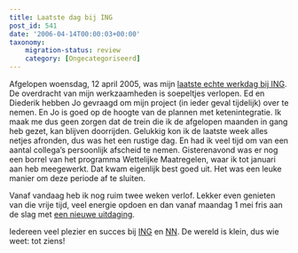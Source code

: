 ```yaml
---
title: Laatste dag bij ING
post_id: 541
date: '2006-04-14T00:00:03+00:00'
taxonomy:
    migration-status: review
    category: [Ongecategoriseerd]
---
```

Afgelopen woensdag, 12 april 2005, was mijn [laatste echte werkdag bij ING](/2006/03/21/uit-de-kast/). De overdracht van mijn werkzaamheden is soepeltjes verlopen. Ed en Diederik hebben Jo gevraagd om mijn project (in ieder geval tijdelijk) over te nemen. En Jo is goed op de hoogte van de plannen met ketenintegratie. Ik maak me dus geen zorgen dat de trein die ik de afgelopen maanden in gang heb gezet, kan blijven doorrijden. Gelukkig kon ik de laatste week alles netjes afronden, dus was het een rustige dag. En had ik veel tijd om van een aantal collega’s persoonlijk afscheid te nemen. Gisterenavond was er nog een borrel van het programma Wettelijke Maatregelen, waar ik tot januari aan heb meegewerkt. Dat kwam eigenlijk best goed uit. Het was een leuke manier om deze periode af te sluiten.

Vanaf vandaag heb ik nog ruim twee weken verlof. Lekker even genieten van die vrije tijd, veel energie opdoen en dan vanaf maandag 1 mei fris aan de slag met [een nieuwe uitdaging](http://www.quion.com/).

Iedereen veel plezier en succes bij [ING](http://www.ing.nl/) en [NN](http://www.nn.nl/). De wereld is klein, dus wie weet: tot ziens!